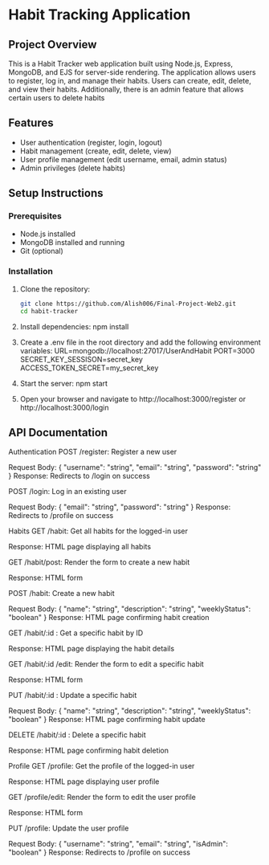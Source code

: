 # Habit Tracking Application

## Project Overview

This is a Habit Tracker web application built using Node.js, Express, MongoDB, and EJS for server-side rendering. The application allows users to register, log in, and manage their habits. Users can create, edit, delete, and view their habits. Additionally, there is an admin feature that allows certain users to delete habits

## Features

- User authentication (register, login, logout)
- Habit management (create, edit, delete, view)
- User profile management (edit username, email, admin status)
- Admin privileges (delete habits)

## Setup Instructions

### Prerequisites

- Node.js installed
- MongoDB installed and running
- Git (optional)

### Installation

1. Clone the repository:
   ```bash
   git clone https://github.com/Alish006/Final-Project-Web2.git
   cd habit-tracker
2. Install dependencies:
npm install

3. Create a .env file in the root directory and add the following environment variables:
URL=mongodb://localhost:27017/UserAndHabit 
PORT=3000
SECRET_KEY_SESSISON=secret_key
ACCESS_TOKEN_SECRET=my_secret_key

4. Start the server:
npm start 

5. Open your browser and navigate to http://localhost:3000/register or http://localhost:3000/login


## API Documentation


Authentication
POST /register: Register a new user

Request Body:
{
  "username": "string",
  "email": "string",
  "password": "string"
}
Response: Redirects to /login on success

POST /login: Log in an existing user

Request Body:
{
  "email": "string",
  "password": "string"
}
Response: Redirects to /profile on success

Habits
GET /habit: Get all habits for the logged-in user

Response: HTML page displaying all habits

GET /habit/post: Render the form to create a new habit

Response: HTML form

POST /habit: Create a new habit

Request Body:
{
  "name": "string",
  "description": "string",
  "weeklyStatus": "boolean"
}
Response: HTML page confirming habit creation

GET /habit/:id : Get a specific habit by ID

Response: HTML page displaying the habit details

GET /habit/:id /edit: Render the form to edit a specific habit

Response: HTML form

PUT /habit/:id : Update a specific habit

Request Body:
{
  "name": "string",
  "description": "string",
  "weeklyStatus": "boolean"
}
Response: HTML page confirming habit update

DELETE /habit/:id : Delete a specific habit

Response: HTML page confirming habit deletion

Profile
GET /profile: Get the profile of the logged-in user

Response: HTML page displaying user profile

GET /profile/edit: Render the form to edit the user profile

Response: HTML form

PUT /profile: Update the user profile

Request Body:
{
  "username": "string",
  "email": "string",
  "isAdmin": "boolean"
}
Response: Redirects to /profile on success
